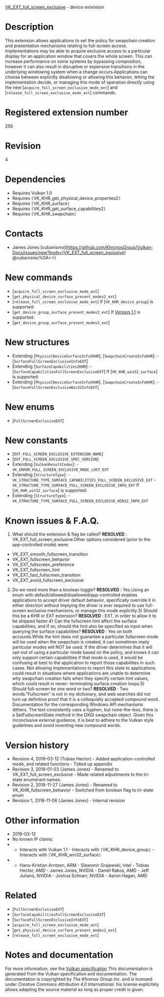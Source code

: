 [VK_EXT_full_screen_exclusive](https://www.khronos.org/registry/vulkan/specs/1.3-extensions/man/html/VK_EXT_full_screen_exclusive.html) - device extension

# Description
This extension allows applications to set the policy for swapchain creation
and presentation mechanisms relating to full-screen access.
Implementations may be able to acquire exclusive access to a particular
display for an application window that covers the whole screen.
This can increase performance on some systems by bypassing composition,
however it can also result in disruptive or expensive transitions in the
underlying windowing system when a change occurs.Applications can choose between explicitly disallowing or allowing this
behavior, letting the implementation decide, or managing this mode of
operation directly using the new [`acquire_full_screen_exclusive_mode_ext`]
and [`release_full_screen_exclusive_mode_ext`] commands.

# Registered extension number
256

# Revision
4

# Dependencies
- Requires Vulkan 1.0
- Requires `[`VK_KHR_get_physical_device_properties2`]`
- Requires `[`VK_KHR_surface`]`
- Requires `[`VK_KHR_get_surface_capabilities2`]`
- Requires `[`VK_KHR_swapchain`]`

# Contacts
- James Jones [cubanismo](https://github.com/KhronosGroup/Vulkan-Docs/issues/new?body=[VK_EXT_full_screen_exclusive] @cubanismo%0A<<Here describe the issue or question you have about the VK_EXT_full_screen_exclusive extension>>)

# New commands
- [`acquire_full_screen_exclusive_mode_ext`]
- [`get_physical_device_surface_present_modes2_ext`]
- [`release_full_screen_exclusive_mode_ext`]
If [`VK_KHR_device_group`] is supported:
- [`get_device_group_surface_present_modes2_ext`]
If [Version 1.1]() is supported:
- [`get_device_group_surface_present_modes2_ext`]

# New structures
- Extending [`PhysicalDeviceSurfaceInfo2KHR`], [`SwapchainCreateInfoKHR`]:  - [`SurfaceFullScreenExclusiveInfoEXT`] 
- Extending [`SurfaceCapabilities2KHR`]:  - [`SurfaceCapabilitiesFullScreenExclusiveEXT`] 
If [`VK_KHR_win32_surface`] is supported:
- Extending [`PhysicalDeviceSurfaceInfo2KHR`], [`SwapchainCreateInfoKHR`]:  - [`SurfaceFullScreenExclusiveWin32InfoEXT`]

# New enums
- [`FullScreenExclusiveEXT`]

# New constants
- [`EXT_FULL_SCREEN_EXCLUSIVE_EXTENSION_NAME`]
- [`EXT_FULL_SCREEN_EXCLUSIVE_SPEC_VERSION`]
- Extending [`VulkanResultCodes`]:  - `VK_ERROR_FULL_SCREEN_EXCLUSIVE_MODE_LOST_EXT` 
- Extending [`StructureType`]:  - `VK_STRUCTURE_TYPE_SURFACE_CAPABILITIES_FULL_SCREEN_EXCLUSIVE_EXT`  - `VK_STRUCTURE_TYPE_SURFACE_FULL_SCREEN_EXCLUSIVE_INFO_EXT` 
If [`VK_KHR_win32_surface`] is supported:
- Extending [`StructureType`]:  - `VK_STRUCTURE_TYPE_SURFACE_FULL_SCREEN_EXCLUSIVE_WIN32_INFO_EXT`

# Known issues & F.A.Q.
1) What should the extension & flag be called? **RESOLVED** : VK_EXT_full_screen_exclusive.Other options considered (prior to the app-controlled mode) were:
- VK_EXT_smooth_fullscreen_transition
- VK_EXT_fullscreen_behavior
- VK_EXT_fullscreen_preference
- VK_EXT_fullscreen_hint
- VK_EXT_fast_fullscreen_transition
- VK_EXT_avoid_fullscreen_exclusive
2) Do we need more than a boolean toggle? **RESOLVED** : Yes.Using an enum with default/allowed/disallowed/app-controlled enables
applications to accept driver default behavior, specifically override it in
either direction without implying the driver is ever required to use
full-screen exclusive mechanisms, or manage this mode explicitly.3) Should this be a KHR or EXT extension? **RESOLVED** : EXT, in order to allow it to be shipped faster.4) Can the fullscreen hint affect the surface capabilities, and if so,
should the hint also be specified as input when querying the surface
capabilities? **RESOLVED** : Yes on both accounts.While the hint does not guarantee a particular fullscreen mode will be used
when the swapchain is created, it can sometimes imply particular modes will
NOT be used.
If the driver determines that it will opt-out of using a particular mode
based on the policy, and knows it can only support certain capabilities if
that mode is used, it would be confusing at best to the application to
report those capabilities in such cases.
Not allowing implementations to report this state to applications could
result in situations where applications are unable to determine why
swapchain creation fails when they specify certain hint values, which could
result in never- terminating surface creation loops.5) Should full-screen be one word or two? **RESOLVED** : Two words."Fullscreen" is not in my dictionary, and web searches did not turn up
definitive proof that it is a colloquially accepted compound word.
Documentation for the corresponding Windows API mechanisms dithers.
The text consistently uses a hyphen, but none-the-less, there is a
SetFullscreenState method in the DXGI swapchain object.
Given this inconclusive external guidance, it is best to adhere to the
Vulkan style guidelines and avoid inventing new compound words.

# Version history
- Revision 4, 2019-03-12 (Tobias Hector)  - Added application-controlled mode, and related functions  - Tidied up appendix 
- Revision 3, 2019-01-03 (James Jones)  - Renamed to VK_EXT_full_screen_exclusive  - Made related adjustments to the tri-state enumerant names. 
- Revision 2, 2018-11-27 (James Jones)  - Renamed to VK_KHR_fullscreen_behavior  - Switched from boolean flag to tri-state enum 
- Revision 1, 2018-11-06 (James Jones)  - Internal revision

# Other information
* 2019-03-12
* No known IP claims.
*   - Interacts with Vulkan 1.1  - Interacts with `[`VK_KHR_device_group`]`  - Interacts with `[`VK_KHR_win32_surface`]` 
*   - Hans-Kristian Arntzen, ARM  - Slawomir Grajewski, Intel  - Tobias Hector, AMD  - James Jones, NVIDIA  - Daniel Rakos, AMD  - Jeff Juliano, NVIDIA  - Joshua Schnarr, NVIDIA  - Aaron Hagan, AMD

# Related
- [`FullScreenExclusiveEXT`]
- [`SurfaceCapabilitiesFullScreenExclusiveEXT`]
- [`SurfaceFullScreenExclusiveInfoEXT`]
- [`acquire_full_screen_exclusive_mode_ext`]
- [`get_physical_device_surface_present_modes2_ext`]
- [`release_full_screen_exclusive_mode_ext`]

# Notes and documentation
For more information, see the [Vulkan specification](https://www.khronos.org/registry/vulkan/specs/1.3-extensions/html/vkspec.html)
This documentation is generated from the Vulkan specification and documentation.
The documentation is copyrighted by *The Khronos Group Inc.* and is licensed under *Creative Commons Attribution 4.0 International*.
his license explicitely allows adapting the source material as long as proper credit is given.
        